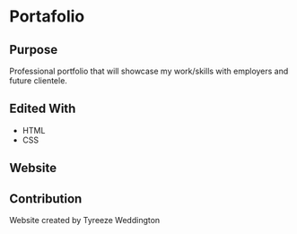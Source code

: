 # Portafolio

## Purpose
Professional portfolio that will showcase my work/skills with employers and future clientele.
## Edited With
* HTML
* CSS

## Website



## Contribution
Website created by Tyreeze Weddington
